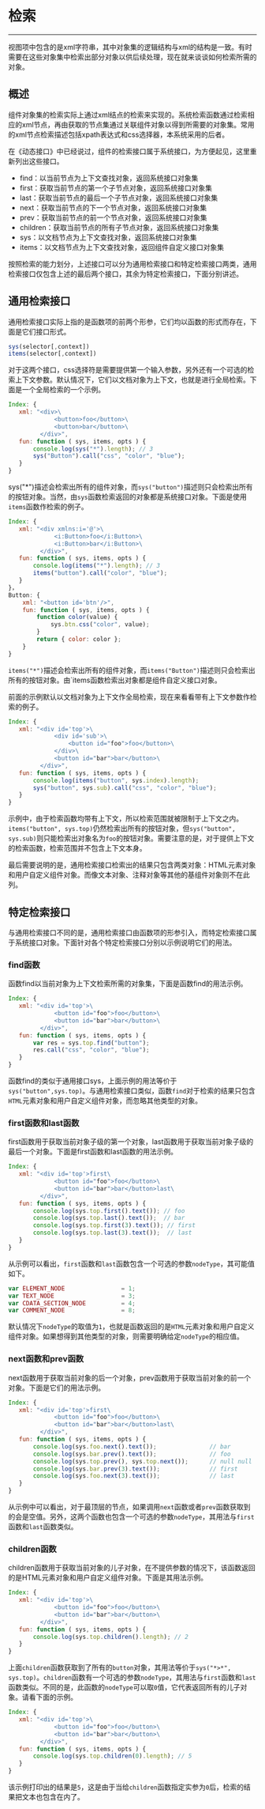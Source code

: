 # 检索

---

视图项中包含的是xml字符串，其中对象集的逻辑结构与xml的结构是一致。有时需要在这些对象集中检索出部分对象以供后续处理，现在就来谈谈如何检索所需的对象。

## 概述

组件对象集的检索实际上通过xml结点的检索来实现的。系统检索函数通过检索相应的xml节点，再由获取的节点集通过关联组件对象以得到所需要的对象集。常用的xml节点检索描述包括xpath表达式和css选择器，本系统采用的后者。

在《动态接口》中已经说过，组件的检索接口属于系统接口，为方便起见，这里重新列出这些接口。

- find：以当前节点为上下文查找对象，返回系统接口对象集
- first：获取当前节点的第一个子节点对象，返回系统接口对象集
- last：获取当前节点的最后一个子节点对象，返回系统接口对象集
- next：获取当前节点的下一个节点对象，返回系统接口对象集
- prev：获取当前节点的前一个节点对象，返回系统接口对象集
- children：获取当前节点的所有子节点对象，返回系统接口对象集
- sys：以文档节点为上下文查找对象，返回系统接口对象集
- items：以文档节点为上下文查找对象，返回组件自定义接口对象集

按照检索的能力划分，上述接口可以分为通用检索接口和特定检索接口两类，通用检索接口仅包含上述的最后两个接口，其余为特定检索接口，下面分别讲述。

## 通用检索接口

通用检索接口实际上指的是函数项的前两个形参，它们均以函数的形式而存在，下面是它们接口形式。

```js
sys(selector[,context])
items(selector[,context])
```

对于这两个接口，css选择符是需要提供第一个输入参数，另外还有一个可选的检索上下文参数。默认情况下，它们以文档对象为上下文，也就是进行全局检索。下面是一个全局检索的一个示例。

```js
Index: {
   xml: "<div>\
             <button>foo</button>\
             <button>bar</button>\
         </div>",
   fun: function ( sys, items, opts ) {
       console.log(sys("*").length); // 3
       sys("Button").call("css", "color", "blue");
   }
}
```

sys("*")描述会检索出所有的组件对象，而`sys("button")`描述则只会检索出所有的按钮对象。当然，由`sys`函数检索返回的对象都是系统接口对象。下面是使用`items`函数作检索的例子。

```js
Index: {
   xml: "<div xmlns:i='@'>\
             <i:Button>foo</i:Button>\
             <i:Button>bar</i:Button>\
         </div>",
   fun: function ( sys, items, opts ) {
       console.log(items("*").length); // 3
       items("button").call("color", "blue");
   }
}，
Button: {
    xml: "<button id='btn'/>",
    fun: function ( sys, items, opts ) {
        function color(value) {
            sys.btn.css("color", value);
        }
        return { color: color };
    }
}
```

`items("*")`描述会检索出所有的组件对象，而`items("Button")`描述则只会检索出所有的按钮对象。由`items函数检索出对象都是组件自定义接口对象。

前面的示例默认以文档对象为上下文作全局检索，现在来看看带有上下文参数作检索的例子。

```js
Index: {
   xml: "<div id='top'>\
             <div id='sub'>\
                 <button id="foo">foo</button>\
             </div>\
             <button id="bar">bar</button>\
         </div>",
   fun: function ( sys, items, opts ) {
       console.log(items("button", sys.index).length);
       sys("button", sys.sub).call("css", "color", "blue");
   }
}
```

示例中，由于检索函数均带有上下文，所以检索范围就被限制于上下文之内。`items("button", sys.top)`仍然检索出所有的按钮对象，但`sys("button", sys.sub)`则只能检索出对象名为`foo`的按钮对象。需要注意的是，对于提供上下文的检索函数，检索范围并不包含上下文本身。

最后需要说明的是，通用检索接口检索出的结果只包含两类对象：HTML元素对象和用户自定义组件对象。而像文本对象、注释对象等其他的基组件对象则不在此列。

## 特定检索接口

与通用检索接口不同的是，通用检索接口由函数项的形参引入，而特定检索接口属于系统接口对象。下面针对各个特定检索接口分别以示例说明它们的用法。

### find函数

函数find以当前对象为上下文检索所需的对象集，下面是函数find的用法示例。

```js
Index: {
   xml: "<div id='top'>\
             <button id="foo">foo</button>\
             <button id="bar">bar</button>\
         </div>",
   fun: function ( sys, items, opts ) {
       var res = sys.top.find("button");
       res.call("css", "color", "blue");
   }
}
```
函数find的类似于通用接口sys，上面示例的用法等价于`sys("button",sys.top)`。与通用检索接口类似，函数`find`对于检索的结果只包含`HTML`元素对象和用户自定义组件对象，而忽略其他类型的对象。

### first函数和last函数

first函数用于获取当前对象子级的第一个对象，last函数用于获取当前对象子级的最后一个对象。下面是first函数和last函数的用法示例。

```js
Index: {
   xml: "<div id='top'>first\
             <button id="foo">foo</button>\
             <button id="bar">bar</button>last\
         </div>",
   fun: function ( sys, items, opts ) {
       console.log(sys.top.first().text()); // foo
       console.log(sys.top.last().text());  // bar
       console.log(sys.top.first(3).text()); // first
       console.log(sys.top.last(3).text());  // last
   }
}
```

从示例可以看出，`first`函数和`last`函数包含一个可选的参数`nodeType`，其可能值如下。

```js
var ELEMENT_NODE                = 1;
var TEXT_NODE                   = 3;
var CDATA_SECTION_NODE          = 4;
var COMMENT_NODE                = 8; 
```

默认情况下`nodeType`的取值为`1`，也就是函数返回的是`HTML`元素对象和用户自定义组件对象。如果想得到其他类型的对象，则需要明确给定`nodeType`的相应值。

### next函数和prev函数

next函数用于获取当前对象的后一个对象，prev函数用于获取当前对象的前一个对象。下面是它们的用法示例。

```js
Index: {
   xml: "<div id='top'>first\
             <button id="foo">foo</button>\
             <button id="bar">bar</button>last\
         </div>",
   fun: function ( sys, items, opts ) {
       console.log(sys.foo.next().text());               // bar
       console.log(sys.bar.prev().text());               // foo
       console.log(sys.top.prev(), sys.top.next());      // null null
       console.log(sys.bar.prev(3).text());              // first
       console.log(sys.foo.next(3).text());              // last
   }
}
```

从示例中可以看出，对于最顶层的节点，如果调用`next`函数或者`prev`函数获取到的会是空值。另外，这两个函数也包含一个可选的参数`nodeType`，其用法与`first`函数和`last`函数类似。

### children函数

children函数用于获取当前对象的儿子对象，在不提供参数的情况下，该函数返回的是HTML元素对象和用户自定义组件对象。下面是其用法示例。

```js
Index: {
   xml: "<div id='top'>\
             <button id="foo">foo</button>\
             <button id="bar">bar</button>\
         </div>",
   fun: function ( sys, items, opts ) {
       console.log(sys.top.children().length); // 2
   }
}
```

上面`children`函数获取到了所有的`button`对象，其用法等价于`sys("*>*", sys.top)`。`children`函数有一个可选的参数`nodeType`，其用法与`first`函数和`last`函数类似。不同的是，此函数的`nodeType`可以取`0`值，它代表返回所有的儿子对象。请看下面的示例。

```js
Index: {
   xml: "<div id='top'>\
             <button id="foo">foo</button>\
             <button id="bar">bar</button>\
         </div>",
   fun: function ( sys, items, opts ) {
       console.log(sys.top.children(0).length); // 5
   }
}
```

该示例打印出的结果是`5`，这是由于当给`children`函数指定实参为`0`后，检索的结果把文本也包含在内了。